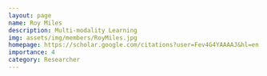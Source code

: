 ```yaml
---
layout: page
name: Roy Miles
description: Multi-modality Learning
img: assets/img/members/RoyMiles.jpg
homepage: https://scholar.google.com/citations?user=Fev4G4YAAAAJ&hl=en
importance: 4
category: Researcher
---
```

